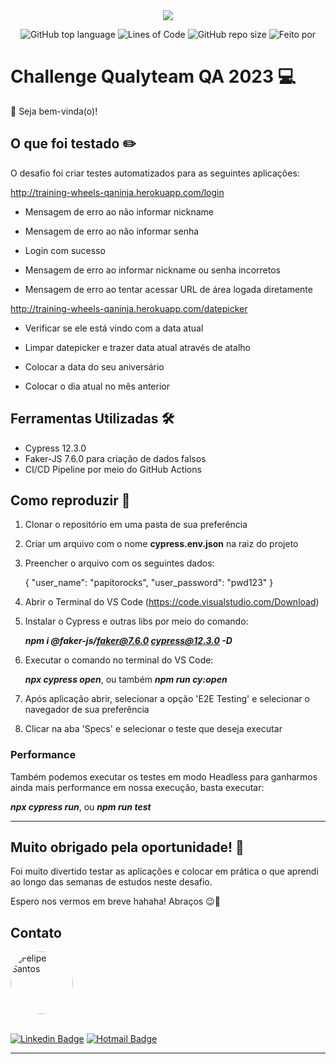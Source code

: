 <div align="center">
  <img src="https://media.licdn.com/dms/image/C4D16AQEJbhzbDWDZwQ/profile-displaybackgroundimage-shrink_350_1400/0/1659356205485?e=1679529600&v=beta&t=p5jmdFzjCrnk22bXFPd9NA-eXtkMWIyumyHVJJN0ehU">


![GitHub top language](https://img.shields.io/github/languages/top/felipeslopes2010/qualyteam-challenge-2023)<space><space>
![Lines of Code](https://img.shields.io/tokei/lines/github/felipeslopes2010/qualyteam-challenge-2023)<space><space>
![GitHub repo size](https://img.shields.io/github/repo-size/felipeslopes2010/qualyteam-challenge-2023)<space><space>
![Feito por](https://img.shields.io/badge/feito%20por-Felipe%20Santos-blueviolet)

</div align="center">

# Challenge Qualyteam QA 2023 💻

👋 Seja bem-vinda(o)!

## O que foi testado ✏️

O desafio foi criar testes automatizados para as seguintes aplicações:

http://training-wheels-qaninja.herokuapp.com/login

- Mensagem de erro ao não informar nickname

- Mensagem de erro ao não informar senha

- Login com sucesso

- Mensagem de erro ao informar nickname ou senha incorretos

- Mensagem de erro ao tentar acessar URL de área logada diretamente


http://training-wheels-qaninja.herokuapp.com/datepicker

- Verificar se ele está vindo com a data atual

- Limpar datepicker e trazer data atual através de atalho

- Colocar a data do seu aniversário

- Colocar o dia atual no mês anterior

## Ferramentas Utilizadas 🛠️
- Cypress 12.3.0
- Faker-JS 7.6.0 para criação de dados falsos
- CI/CD Pipeline por meio do GitHub Actions

## Como reproduzir 🧪
1. Clonar o repositório em uma pasta de sua preferência

2. Criar um arquivo com o nome **cypress.env.json** na raiz do projeto

3. Preencher o arquivo com os seguintes dados:

     {
          "user_name": "papitorocks",
         "user_password": "pwd123"
     }

4. Abrir o Terminal do VS Code (https://code.visualstudio.com/Download)

5. Instalar o Cypress e outras libs por meio do comando:

      ***npm i @faker-js/faker@7.6.0 cypress@12.3.0 -D***

6. Executar o comando no terminal do VS Code:

      ***npx cypress open***, ou também ***npm run cy:open***

7. Após aplicação abrir, selecionar a opção 'E2E Testing' e selecionar o navegador de sua preferência

8. Clicar na aba 'Specs' e selecionar o teste que deseja executar

### Performance

Também podemos executar os testes em modo Headless para ganharmos ainda mais performance em nossa execução, basta executar:

***npx cypress run***, ou ***npm run test***

---

## Muito obrigado pela oportunidade! 💖
Foi muito divertido testar as aplicações e colocar em prática o que aprendi ao longo das semanas de estudos neste desafio.

Espero nos vermos em breve hahaha! Abraços 😉👋


## Contato

<a href="https://www.linkedin.com/in/felipe-santos-lopes-1a873416b/">
 <img style="border-radius: 50%;" src="https://media.licdn.com/dms/image/C4D03AQGl6O7xKpQnvQ/profile-displayphoto-shrink_800_800/0/1535575091116?e=1679529600&v=beta&t=i8rur39YWY6k370H2SEOn7SpOSJIr_TSMhBuOEosGnA" width="100px;" alt="Felipe Santos"/>
<br />
<br />

[![Linkedin Badge](https://img.shields.io/badge/-Felipe%20Santos-blue?style=flat-square&logo=Linkedin&logoColor=white&link=https://www.linkedin.com/in/felipe-santos-lopes-1a873416b/)](https://www.linkedin.com/in/felipe-santos-lopes-1a873416b/)
[![Hotmail Badge](https://img.shields.io/badge/-felipeslopes2010@hotmail.com-c14438?style=flat-square&logo=Gmail&logoColor=white&link=mailto:felipeslopes2010@hotmail.com)](mailto:felipeslopes2010@hotmail.com)

---
